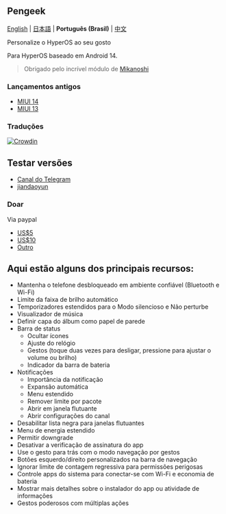 ## Pengeek

[English](README.md) | [日本語](README_jp.md) | **Português (Brasil)** | [中文](README_zh.md)

Personalize o HyperOS ao seu gosto

Para HyperOS baseado em Android 14.

> Obrigado pelo incrível módulo de [Mikanoshi](https://code.highspec.ru/Mikanoshi/CustoMIUIzer)

### Lançamentos antigos
* [MIUI 14](https://github.com/MonwF/customiuizer/releases/tag/v23.11.26)
* [MIUI 13](https://github.com/MonwF/customiuizer/releases/tag/v23.08.26)

### Traduções
[![Crowdin](https://badges.crowdin.net/customiuizer14/localized.svg)](https://crowdin.com/project/customiuizer14)

## Testar versões
* [Canal do Telegram](https://t.me/pengeek)
* [jiandaoyun](https://rz3kv5wa4g.jiandaoyun.com/dash/650e43a383027ec3225083e9)

### Doar
Via paypal
* [US$5](https://paypal.me/tpsxj/5)
* [US$10](https://paypal.me/tpsxj/10)
* [Outro](https://paypal.me/tpsxj)

## Aqui estão alguns dos principais recursos:
* Mantenha o telefone desbloqueado em ambiente confiável (Bluetooth e Wi-Fi)
* Limite da faixa de brilho automático
* Temporizadores estendidos para o Modo silencioso e Não perturbe
* Visualizador de música
* Definir capa do álbum como papel de parede
* Barra de status
  * Ocultar ícones
  * Ajuste do relógio
  * Gestos (toque duas vezes para desligar, pressione para ajustar o volume ou brilho)
  * Indicador da barra de bateria
* Notificações
  * Importância da notificação
  * Expansão automática
  * Menu estendido
  * Remover limite por pacote
  * Abrir em janela flutuante
  * Abrir configurações do canal
* Desabilitar lista negra para janelas flutuantes
* Menu de energia estendido
* Permitir downgrade
* Desativar a verificação de assinatura do app
* Use o gesto para trás com o modo navegação por gestos
* Botões esquerdo/direito personalizados na barra de navegação
* Ignorar limite de contagem regressiva para permissões perigosas
* Controle apps do sistema para conectar-se com Wi-Fi e economia de bateria
* Mostrar mais detalhes sobre o instalador do app ou atividade de informações
* Gestos poderosos com múltiplas ações
